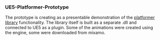 ### UE5-Platformer-Prototype

The prototype is creating as a presentable demonstration of the [platformer library](https://github.com/NovikovNick/platformer-prototype) functionality. The library itself is built as a separate .dll and connected to UE5 as a plugin. Some of the animations were created using the engine, some were downloaded from mixamo.
